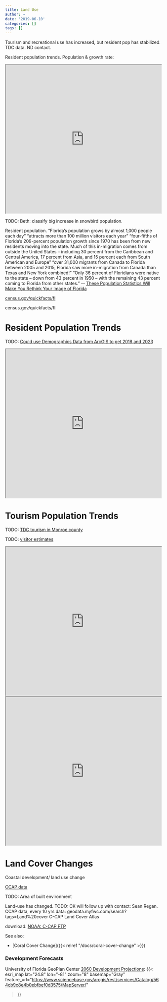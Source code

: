 ```yaml
---
title: Land Use
author: ~
date: '2019-06-10'
categories: []
tags: []
---
```


Tourism and recreational use has increased, but resident pop has stabilized: TDC data. ND contact.

Resident population trends. Population & growth rate:
<iframe
    src="https://docs.google.com/file/d/18k0Y9sSLSZjxbl_uWdAZnzqAdcKk_y32Xh1DWSDb3WM/preview"
    width="100%" height="480">
</iframe>

TODO: Beth: classify big increase in snowbird population.

Resident population.
“Florida’s population grows by almost 1,000 people each day”
“attracts more than 100 million visitors each year”
“four-fifths of Florida’s 209-percent population growth since 1970 has been from new residents moving into the state. Much of this in-migration comes from outside the United States – including 30 percent from the Caribbean and Central America, 17 percent from Asia, and 15 percent each from South American and Europe”
“over 31,000 migrants from Canada to Florida between 2005 and 2015, Florida saw more in-migration from Canada than Texas and New York combined!”
“Only 36 percent of Floridians were native to the state – down from 43 percent in 1950 – with the remaining 43 percent coming to Florida from other states.”
-- [These Population Statistics Will Make You Rethink Your Image of Florida](https://sachsmedia.com/news/florida-population-statistics/)

[census.gov/quickfacts/fl](https://www.census.gov/quickfacts/fl)

census.gov/quickfacts/fl


# Resident Population Trends
TODO: [Could use Demographics Data from ArcGIS to get 2018 and 2023](https://developers.arcgis.com/features/demographics/)

<iframe
    src="https://drive.google.com/file/d/1ZMUBWDbXPHNzhoIUTxyKh9rChZ-A5OK0/preview"
    width="100%" height="480">
</iframe>


# Tourism Population Trends

TODO: [TDC tourism in Monroe county](https://www.monroecounty-fl.gov/328/Tourist-Development-Council-TDC)

TODO: [visitor estimates](https://www.monroecounty-fl.gov/DocumentView.aspx?DID=14535)

<iframe
    src="https://drive.google.com/file/d/1vmmIHy3PvUqnq9vZKdIKNJLQMzNpkDvW/preview"
    width="100%" height="480">
</iframe>


<iframe
    src="https://drive.google.com/file/d/1g_axFmjSDo7RAuVMmXw4216OQxmUG6pK/preview"
    width="100%" height="480">
</iframe>


# Land Cover Changes
Coastal development/ land use change

[CCAP data](https://drive.google.com/open?id=1oN2YPMd1DkX4W58sP9NixA16LiC7JkCM)

TODO: Area of built environment

Land-use has changed.
TODO: CK will follow up with contact: Sean Regan. CCAP data, every 10 yrs
data: geodata.myfwc.com/search?tags=Land%20cover
C-CAP Land Cover Atlas

download: [NOAA: C-CAP FTP](https://coast.noaa.gov/ccapftp/#/)

See also:
* [Coral Cover Change]({{< relref "/docs/coral-cover-change" >}})

### Development Forecasts
University of Florida GeoPlan Center [2060 Development Projections](https://flcpa.databasin.org/datasets/4a1340791089437dae38593f0ef39439):
{{< esri_map
    lat="24.8" lon="-81" zoom="8"
    basemap="Gray"
    feature_url="https://www.sciencebase.gov/arcgis/rest/services/Catalog/564cb9c8e4b0ebfbef0d3575/MapServer/"
>}}
